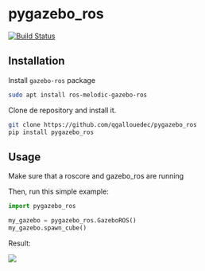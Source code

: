 # pygazebo_ros

[![Build Status](https://travis-ci.com/qgallouedec/pygazebo_ros.svg?branch)](https://travis-ci.com/qgallouedec/pygazebo_ros)
                 
## Installation

Install `gazebo-ros` package

```bash
sudo apt install ros-melodic-gazebo-ros
```

Clone de repository and install it.

```bash
git clone https://github.com/qgallouedec/pygazebo_ros
pip install pygazebo_ros
```

## Usage

Make sure that a roscore and gazebo_ros are running 

Then, run this simple example:

```python
import pygazebo_ros

my_gazebo = pygazebo_ros.GazeboROS()
my_gazebo.spawn_cube()
```

Result:

![](https://raw.githubusercontent.com/qgallouedec/pygazebo_ros/master/docs/spawn_cube.png)
